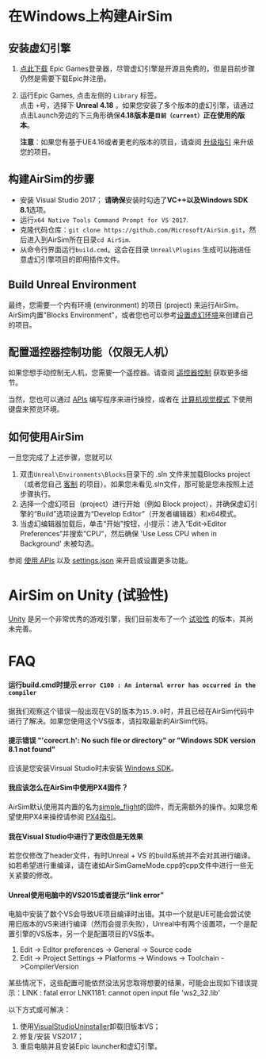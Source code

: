 # 在Windows上构建AirSim

## 安装虚幻引擎

1. [点此下载](https://www.unrealengine.com/download) Epic Games登录器，尽管虚幻引擎是开源且免费的，但是目前步骤仍然是需要下载Epic并注册。

2. 运行Epic Games, 点击左侧的 `Library` 标签。   
  点击 `+`号，选择下 **Unreal 4.18** 。如果您安装了多个版本的虚幻引擎，请通过点击Launch旁边的下三角形确保**4.18版本是`目前（current）`正在使用的版本**。

   **注意**：如果您有基于UE4.16或者更老的版本的项目，请查阅 [升级指引](unreal_upgrade.md) 来升级您的项目。

## 构建AirSim的步骤

* 安装 Visual Studio 2017；
  **请确保**安装时勾选了**VC++**以及**Windows SDK 8.1**选项。
* 运行`x64 Native Tools Command Prompt for VS 2017`. 
* 克隆代码仓库：`git clone https://github.com/Microsoft/AirSim.git`，然后进入到AirSim所在目录`cd AirSim`. 
* 从命令行界面运行`build.cmd`。这会在目录 `Unreal\Plugins` 生成可以拖进任意虚幻引擎项目的即用插件文件。

## Build Unreal Environment

最终，您需要一个内有环境 (environment) 的项目 (project) 来运行AirSim。AirSim内置"Blocks Environment"，或者您也可以参考[设置虚幻环境](unreal_proj.md)来创建自己的项目。

## 配置遥控器控制功能（仅限无人机）

如果您想手动控制无人机，您需要一个遥控器。请查阅 [遥控器控制](remote_control.md) 获取更多细节。

当然，您也可以通过 [APIs](apis.md) 编写程序来进行操控，或者在 [计算机视觉模式](image_apis.md) 下使用键盘来预览环境。

## 如何使用AirSim

一旦您完成了上述步骤，您就可以

1. 双击`Unreal\Environments\Blocks`目录下的 .sln 文件来加载Blocks project （或者您自己 [客制](unreal_custenv.md) 的项目）。如果您未看见.sln文件，那可能是您未按照上述步骤执行。
2. 选择一个虚幻项目（project）进行开始（例如 Block project），并确保虚幻引擎的“Build”选项设置为“Develop Editor”（开发者编辑器）和x64模式。
3. 当虚幻编辑器加载后，单击“开始”按钮，小提示：进入“Edit->Editor Preferences“并搜索”CPU“，然后确保 'Use Less CPU when in Background' 未被勾选。

参阅 [使用 APIs](apis.md) 以及 [settings.json](settings.md) 来开启或设置更多功能。

# AirSim on Unity (试验性)

[Unity](https://unity3d.com/) 是另一个非常优秀的游戏引擎，我们目前发布了一个 [试验性](https://github.com/Microsoft/AirSim/tree/master/Unity) 的版本，其尚未完善。

# FAQ

#### 运行build.cmd时提示 `error C100 : An internal error has occurred in the compiler`

据我们观察这个错误一般出现在VS的版本为`15.9.0`时，并且已经在AirSim代码中进行了解决。如果您使用这个VS版本，请拉取最新的AirSim代码。 

#### 提示错误 "'corecrt.h': No such file or directory" or "Windows SDK version 8.1 not found"

应该是您安装Virsual Studio时未安装 [Windows SDK](https://developercommunity.visualstudio.com/content/problem/3754/cant-compile-c-program-because-of-sdk-81cant-add-a.html)。

#### 我应该怎么在AirSim中使用PX4固件？

AirSim默认使用其内置的名为[simple_flight](simple_flight.md)的固件，而无需额外的操作。如果您希望使用PX4来操控请参阅 [PX4指引](px4_setup.md)。

#### 我在Visual Studio中进行了更改但是无效果

若您仅修改了header文件，有时Unreal + VS 的build系统并不会对其进行编译。如若希望进行重编译，请在诸如AirSimGameMode.cpp的cpp文件中进行一些无关紧要的修改。

#### Unreal使用电脑中的VS2015或者提示“link error”

电脑中安装了数个VS会导致UE项目编译时出错。其中一个就是UE可能会尝试使用旧版本的VS来进行编译（然而会提示失败），Unreal中有两个设置项，一个是配置引擎的VS版本，另一个是配置项目的VS版本。

1. Edit -> Editor preferences -> General -> Source code
2. Edit -> Project Settings -> Platforms -> Windows -> Toolchain ->CompilerVersion

某些情况下，这些配置可能依然没法另您取得想要的结果，可能会出现如下错误提示：LINK : fatal error LNK1181: cannot open input file 'ws2_32.lib'

以下方式或可解决：

1. 使用[VisualStudioUninstaller](https://github.com/Microsoft/VisualStudioUninstaller/releases)卸载旧版本VS；
2. 修复/安装 VS2017；
3. 重启电脑并且安装Epic launcher和虚幻引擎。
